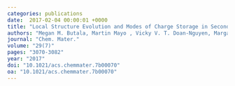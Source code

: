 ```yaml
---
categories: publications
date:  2017-02-04 00:00:01 +0000
title: "Local Structure Evolution and Modes of Charge Storage in Secondary Li–FeS2 Cells"
authors: "Megan M. Butala, Martin Mayo , Vicky V. T. Doan-Nguyen, Margaret A. Lumley, Claudia Göbel, Kamila M. Wiaderek, Olaf J. Borkiewicz, Karena W. Chapman, Peter J. Chupas, Mahalingam Balasubramanian, Geneva Laurita , Sylvia Britto, Andrew J. Morris, Clare P. Grey, and Ram Seshadri"
journal: "Chem. Mater."
volume: "29(7)"
pages: "3070-3082"
year: "2017"
doi: "10.1021/acs.chemmater.7b00070"
oa: "10.1021/acs.chemmater.7b00070"
---
```

